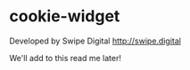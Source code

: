 # cookie-widget

Developed by Swipe Digital <http://swipe.digital>

We'll add to this read me later!
